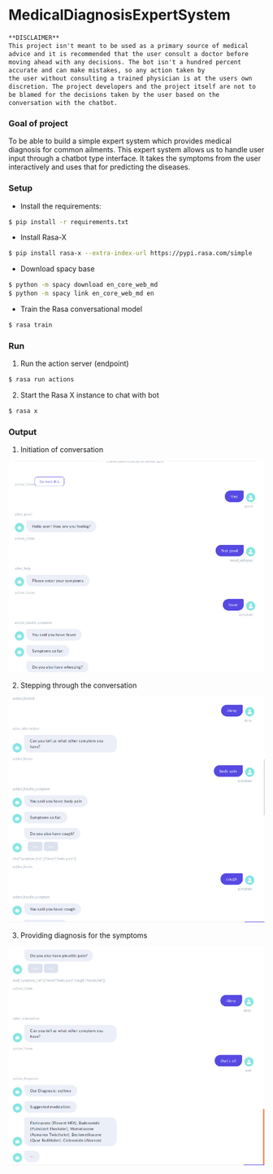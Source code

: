 # MedicalDiagnosisExpertSystem

```
**DISCLAIMER**
This project isn't meant to be used as a primary source of medical advice and it is recommended that the user consult a doctor before moving ahead with any decisions. The bot isn't a hundred percent accurate and can make mistakes, so any action taken by
the user without consulting a trained physician is at the users own discretion. The project developers and the project itself are not to be blamed for the decisions taken by the user based on the conversation with the chatbot.
```

### Goal of project
To be able to build a simple expert system which provides medical diagnosis for common ailments.
This expert system allows us to handle user input through a chatbot type interface. It takes the symptoms from the user interactively and uses that for predicting the diseases.

### Setup
- Install the requirements:
```bash
$ pip install -r requirements.txt
```

- Install Rasa-X
```bash
$ pip install rasa-x --extra-index-url https://pypi.rasa.com/simple
```

- Download spacy base

```bash
$ python -m spacy download en_core_web_md
$ python -m spacy link en_core_web_md en
```

- Train the Rasa conversational model

```bash
$ rasa train
```

### Run

1. Run the action server (endpoint)
```bash
$ rasa run actions
```

2. Start the Rasa X instance to chat with bot
```bash
$ rasa x
```

### Output

1. Initiation of conversation

![alt text](https://github.com/followCode/MedicalDiagnosisExpertSystem/raw/master/images/init.jpeg "Initiation of the conversation")

2. Stepping through the conversation

![alt text](https://github.com/followCode/MedicalDiagnosisExpertSystem/raw/master/images/step1.jpeg "Stepping in conversation")

3. Providing diagnosis for the symptoms

![alt text](https://github.com/followCode/MedicalDiagnosisExpertSystem/raw/master/images/step2.jpeg "Stepping into conversation")

